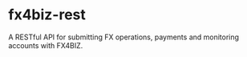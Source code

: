 # fx4biz-rest
A RESTful API for submitting FX operations, payments and monitoring accounts with FX4BIZ.
